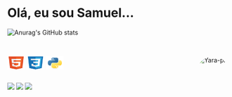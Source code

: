 <h1>Olá, eu sou Samuel...</h1>

![Anurag's GitHub stats](https://github-readme-stats.vercel.app/api?username=SamuelG05&show_icons=true&theme=radical)

##
<div style="display: inline_block"><br>
  <img align="center" alt="Rafa-HTML" height="30" width="40" src="https://raw.githubusercontent.com/devicons/devicon/master/icons/html5/html5-original.svg">
  <img align="center" alt="Rafa-CSS" height="30" width="40" src="https://raw.githubusercontent.com/devicons/devicon/master/icons/css3/css3-original.svg">
  <img align="center" alt="Rafa-Python" height="30" width="40" src="https://raw.githubusercontent.com/devicons/devicon/master/icons/python/python-original.svg">
  <img align="right" alt="Yara-pic" height="150" style="border-radius:50px;" src="https://lh3.googleusercontent.com/70IEctr3Rd4BWFcPfY9Ip0eu8RXtW7NOJrMtBieP3fL1fqr1hgK8y-Wdt4nFuJ4GDvETXxT4D3suW0HG1YWQpnxaZ1Ahj4g41LIqC3lHgVnPMvp5g77JP5LCGpqnySfmM1yqV_zIPp-TWnb60bjWAXh-5ifnkWXAlUnUwF6jRL0qBUdYt0S5ckahv_DAeObXsQqynPrATOvjgt0A3uYiuko4PuUujaJU_hKo8vOgpZoxQnzgMUr4I_cyQMe2eR4_pTo0yigRgR43Y2tjQXPjFB8OAEjIKdKDBOs_uG6Tj0ApTK2g4TyxScQw5iBWnIYYthXnoUjEsOBeLXVIEPnSw6bB3_QdD0TpGNJIFKhSxGlIkKYgVOeAooHhH4HrNNiv-aV8DNLC_eZ4otQFd1ue5df9mkMr6fw9THw1duWoeDhynAZ9ARSroIDiw2LPtOC1qxzI23lKVXb7LUap2MtSmHGJGcwun5gbqftlDHxmNL2jtZX5vGvH92ti-inEYxYbxbYO6cXzy5YJANGJJJmvFsk8p_1w5INMkbf21IuTDuLouRu93LBKJt6xWp_FKt-js42NnGKDt4X9ZhUxfH3iP3gIWXgUPADdSxt43B8fQC2yoV-3YWSUqnrjmENERBff0-g8JVth8X6U_QApyaIMlf-l2h9krJSEhkQ0s2Z92XH5Vv5-2OJ9XojoP6y1kTqkae44glzKWdJeg_3iydVwrhcyquJZeFZx90Suyhzg3ceEgE8N64eGSROSaRIjGQXWcl5h90CTWEJybMUPk_kDtaFDZZCrWWl1FIDWYwY0nPTo93XlRd9g4PWNW-_LRnrMvRqx41u9e_VSuHvBYw2TMHH1CZIXFPtBGR_dBfuSxIUWeZIBjkLyg2MPVn3gY9XY8vzVHWyf1hhm2YKoU8KLKIiExYefT6D8uoQ9t_XGMGmZkOE-eIPgsXwG-56jLVaHRylhYjL8smdWuTddPpGW9Fjmm4QErmnb6YviWPfLfr2d3REUDEc2DoSl2gE-jU868j7w_D-4wWH2o3rfYiiGQQmYp3rXNzZaYc4vJAVid3wgtA9GNeCn_UB4bfs7U41LTqQonR-tyRlJ0cHHstoe4rBmOFLDXfrkFEk=w743-h929-s-no?authuser=0">
</div>
 
 ##


<div> 
  <a href = "mailto:samuelqra52@gmail.com"><img src="https://img.shields.io/badge/-Gmail-%23333?style=for-the-badge&logo=gmail&logoColor=white" target="_blank"></a>
  <a href="https://www.linkedin.com/in/samuel-gon%C3%A7alves-350a93246/" target="_blank" rel="external"><img src="https://img.shields.io/badge/-LinkedIn-%230077B5?style=for-the-badge&logo=linkedin&logoColor=white" target="_blank"></a> 
  <a href="https://www.instagram.com/samuel.g05/" target="_blank" rel="external"><img src="https://img.shields.io/badge/-Instagram-%23E4405F?style=for-the-badge&logo=instagram&logoColor=white" target="_blank"></a>
  
</div>
